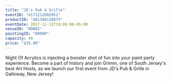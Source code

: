 ```yaml
---
title: "JD's Pub & Grille"
eventID: "e171212082051"
productID: "401398136875"
eventDate: 2017-12-12T19:00:00-05:00
venueID: "00002"
paintingID: "00000"
capacity: 40
price: "$35.00"
---
```


Night Of Acrylics is injecting a booster shot of fun into your paint party experience. Become a part of history and join Grimm, one of South Jersey's best Art Hosts, as we launch our first event from JD's Pub & Grille in Galloway, New Jersey!
